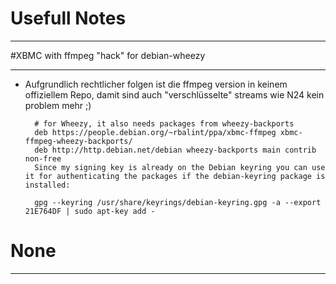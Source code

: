 # Usefull Notes
- - - - - - 

<div id="commandlinefu_list"></div>


#XBMC with ffmpeg "hack" for debian-wheezy
- - - - - - 
* Aufgrundlich rechtlicher folgen ist die ffmpeg version in keinem offiziellem Repo, damit sind auch "verschlüsselte" streams wie N24 kein problem mehr ;)


        # for Wheezy, it also needs packages from wheezy-backports
        deb https://people.debian.org/~rbalint/ppa/xbmc-ffmpeg xbmc-ffmpeg-wheezy-backports/
        deb http://http.debian.net/debian wheezy-backports main contrib non-free
        Since my signing key is already on the Debian keyring you can use it for authenticating the packages if the debian-keyring package is installed:
        
        gpg --keyring /usr/share/keyrings/debian-keyring.gpg -a --export 21E764DF | sudo apt-key add -


# None
- - - - - - 

<script type="text/javascript" src="http://www.commandlinefu.com/commands/by/dbiesecke/json/clfwidget/"></script> <script type="text/javascript">
function clfwidget(commands) {
    var commandsHtml = [];
    for (var i=0; i<Math.min(5, commands.length); ++i) {
        var command = commands[i].command;
        var summary = commands[i].summary;
        var url = commands[i].url;
        commandsHtml.push('<li><a href="'+url+'">'+summary+'</a><br/><code>$ '+command+'</code></li>');
    }
    var listHtml = '<ul>'+commandsHtml.join('')+'</ul>';
    var widgetHtml = listHtml+'<p><a href="http://www.commandlinefu.com">commandlinefu.com</a></p>';
    document.getElementById('commandlinefu_list').innerHTML = widgetHtml;
}
</script>